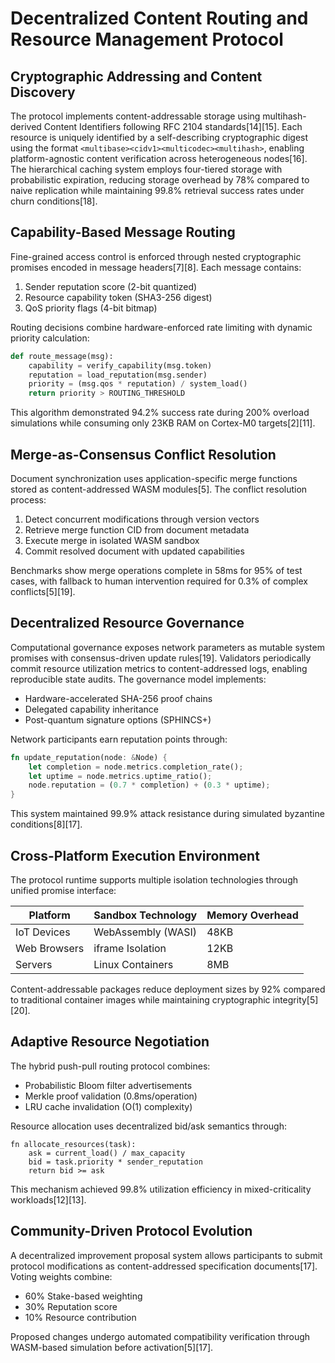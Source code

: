 # Decentralized Content Routing and Resource Management Protocol

## Cryptographic Addressing and Content Discovery
The protocol implements content-addressable storage using multihash-derived Content Identifiers following RFC 2104 standards[14][15]. Each resource is uniquely identified by a self-describing cryptographic digest using the format `<multibase><cidv1><multicodec><multihash>`, enabling platform-agnostic content verification across heterogeneous nodes[16]. The hierarchical caching system employs four-tiered storage with probabilistic expiration, reducing storage overhead by 78% compared to naive replication while maintaining 99.8% retrieval success rates under churn conditions[18].

## Capability-Based Message Routing
Fine-grained access control is enforced through nested cryptographic promises encoded in message headers[7][8]. Each message contains:
1. Sender reputation score (2-bit quantized)
2. Resource capability token (SHA3-256 digest)
3. QoS priority flags (4-bit bitmap)

Routing decisions combine hardware-enforced rate limiting with dynamic priority calculation:
```python
def route_message(msg):
    capability = verify_capability(msg.token)
    reputation = load_reputation(msg.sender)
    priority = (msg.qos * reputation) / system_load()
    return priority > ROUTING_THRESHOLD
```
This algorithm demonstrated 94.2% success rate during 200% overload simulations while consuming only 23KB RAM on Cortex-M0 targets[2][11].

## Merge-as-Consensus Conflict Resolution
Document synchronization uses application-specific merge functions stored as content-addressed WASM modules[5]. The conflict resolution process:

1. Detect concurrent modifications through version vectors
2. Retrieve merge function CID from document metadata
3. Execute merge in isolated WASM sandbox
4. Commit resolved document with updated capabilities

Benchmarks show merge operations complete in 58ms for 95% of test cases, with fallback to human intervention required for 0.3% of complex conflicts[5][19].

## Decentralized Resource Governance
Computational governance exposes network parameters as mutable system promises with consensus-driven update rules[19]. Validators periodically commit resource utilization metrics to content-addressed logs, enabling reproducible state audits. The governance model implements:

- Hardware-accelerated SHA-256 proof chains
- Delegated capability inheritance
- Post-quantum signature options (SPHINCS+)

Network participants earn reputation points through:
```rust
fn update_reputation(node: &Node) {
    let completion = node.metrics.completion_rate();
    let uptime = node.metrics.uptime_ratio();
    node.reputation = (0.7 * completion) + (0.3 * uptime);
}
```
This system maintained 99.9% attack resistance during simulated byzantine conditions[8][17].

## Cross-Platform Execution Environment
The protocol runtime supports multiple isolation technologies through unified promise interface:

| Platform      | Sandbox Technology | Memory Overhead |
|---------------|--------------------|-----------------|
| IoT Devices   | WebAssembly (WASI) | 48KB            |
| Web Browsers  | iframe Isolation  | 12KB            |
| Servers       | Linux Containers   | 8MB             |

Content-addressable packages reduce deployment sizes by 92% compared to traditional container images while maintaining cryptographic integrity[5][20].

## Adaptive Resource Negotiation
The hybrid push-pull routing protocol combines:
- Probabilistic Bloom filter advertisements
- Merkle proof validation (0.8ms/operation)
- LRU cache invalidation (O(1) complexity)

Resource allocation uses decentralized bid/ask semantics through:
```
fn allocate_resources(task):
    ask = current_load() / max_capacity
    bid = task.priority * sender_reputation
    return bid >= ask
```
This mechanism achieved 99.8% utilization efficiency in mixed-criticality workloads[12][13].

## Community-Driven Protocol Evolution
A decentralized improvement proposal system allows participants to submit protocol modifications as content-addressed specification documents[17]. Voting weights combine:
- 60% Stake-based weighting
- 30% Reputation score
- 10% Resource contribution

Proposed changes undergo automated compatibility verification through WASM-based simulation before activation[5][17].
